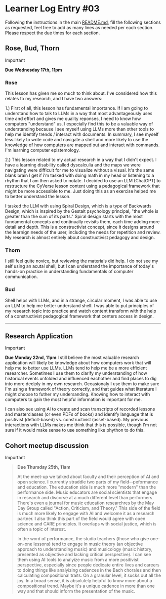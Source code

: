 # Learner Log Entry #03

Following the instructions in the main [README.md](README.md/#entries-instructions), fill the following sections as requested, feel free to add as many lines as needed per each section. Please respect the due times for each section.

## Rose, Bud, Thorn

> [!IMPORTANT]
> **Due Wednesday 17th, 11pm**

### Rose
This lesson has given me so much to think about. I've considered how this relates to my research, and I have two answers:

1.) First of all, this lesson has fundamental importance. If I am going to understand how to talk to LLMs in a way that most advantageously uses time and effort and gives me quality reponses, I need to know how computers "understand" us. I especially find this to be a valuable way of understanding because I see myself using LLMs more than other tools to help me identify trends / interact with documents. In summary, I see myself less likely to write code and navigate a shell and more likely to use the knowledge of how computers are mapped out and interact with commands. I'm learning computer epistemology.

2.) This lesson related to my actual research in a way that I didn't expect. I have a learning disability called dyscalculia and the maps we were navigating were difficult for me to visualize without a visual. It's the same blank brain I get if i'm tasked with doing math in my head or listening to a rhythm that I am then asked to notate. I decided to use an LLM (ChatGPT) to restructure the CyVerse lesson content using a pedagogical framework that might be more accessible to me. Just doing this as an exercise helped me to better understand the lesson.

I tasked the LLM with using Spiral Design, which is a type of Backwards Design, which is inspired by the Gestalt psychology principal, "the whole is greater than the sum of its parts." Spiral design starts with the most fundamental concepts and continually revisits them, each time adding more detail and depth. This is a constructivist concept, since it designs around the learnign needs of the user, including the needs for repetition and review. My research is almost entirely about constructivist pedagogy and design. 

### Thorn
I still feel quite novice, but reviewing the materials did help. I do not see my self using an acutal shell, but I can understand the importance of today's hands-on practice in understanding fundamentals of computer communication.

### Bud
Shell helps with LLMs, and in a strange, circular moment, I was able to use an LLM to help me better understand shell. I was able to put principles of my research topic into practice and watch content transform with the help of a constructivist pedagogical framework that centers access in design.

---

## Research Application

> [!IMPORTANT]
> **Due Monday 22nd, 11pm**
> I still believe the most valuable research application will likely be knowledge about how computers work that will help me to better use LLMs. LLMs tend to help me be a more efficient researcher. Sometimes I use them to clarify my understanding of how historical events unfolded and influenced eachother and find places to dig into more deelply in my own research. Occasionaly I use them to make sure I'm using a framework of theory correctly, and that guides what literature I might choose to futher my undersanding. Knowing how to interact with computers to gain the most helpful information is important for me.
>
> I can also see using AI to create and scan transcripts of recorded lessons and masterclasses (or even PDFs of books) and identify language that is positivist (deficit-based) vs. constructivist (asset-based). My previous interactions with LLMs makes me think that this is possible, though I'm not sure if it would make sense to use something like phython to do this.


## Cohort meetup discussion

> [!IMPORTANT]

> **Due Thursday 25th, 11am**
>
> At the meet-up we talked about faculty and their perception of AI and open science. I currently straddle two parts of my field--peformance and education. The education side is much more "modern" than the performance side. Music educators are social scientists that engage in research and discorse at a much different level than performers. There's even a journal for music education researchres by the May Day Group called "Action, Criticism, and Theory." This side of the field is much more likely to engage with AI and welcome it as a research partner. I also think this part of the field would agree with open science and CARE principles. It overlaps with social justice, which is often a topic of interest. 
>
> In the word of performance, the studio teachers (those who give one-on-one lessons) tend to engage in music theory (an objective approach to understanding music) and musicology (music history, presented as objective and lacking critical perspective). I can see them using AI tools to analyize music from a more positivist perspective, especially since people dedicate entire lives and careers to doing things like analyizing cadences in the Bach chorales and then calculating compositional traits. On a granular level, it sucks out all the joy. In a broad sense, it is absolutely helpful to know more about a compositional trend. Maybe it's a unique cadence in more than one way and that should inform the presentation of the music. 

